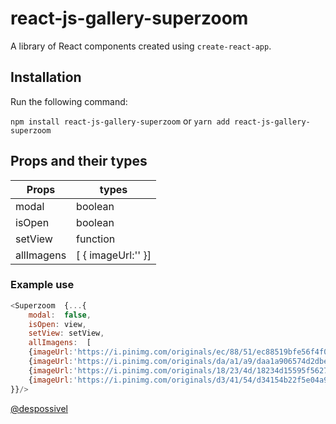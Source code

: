# react-js-gallery-superzoom
A library of React components created using `create-react-app`.

## Installation
Run the following command:

`npm install react-js-gallery-superzoom`
or
`yarn add react-js-gallery-superzoom`

## Props and their types

| Props | types | 
|--|--|
|modal | boolean |
|isOpen | boolean |
|setView | function |
|allImagens | [ { imageUrl:'' }] |

### Example use

```js
<Superzoom  {...{
	modal:  false,
	isOpen: view,
	setView: setView,
	allImagens:  [
	{imageUrl:'https://i.pinimg.com/originals/ec/88/51/ec88519bfe56f4f03a65820458b46f46.jpg'},
	{imageUrl:'https://i.pinimg.com/originals/da/a1/a9/daa1a906574d2dbe16e290895e31c362.jpg'},
	{imageUrl:'https://i.pinimg.com/originals/18/23/4d/18234d15595f5627ef8ed25364673df2.jpg'},
	{imageUrl:'https://i.pinimg.com/originals/d3/41/54/d34154b22f5e04a9a63e77ffdecd31fc.jpg'}  ],
}}/>
```



[@despossivel](https://github.com/despossivel)